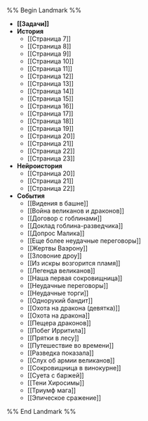 %% Begin Landmark %%

- **[[Задачи]]**
- **История**
	- [[Страница 7]]
	- [[Страница 8]]
	- [[Страница 9]]
	- [[Страница 10]]
	- [[Страница 11]]
	- [[Страница 12]]
	- [[Страница 13]]
	- [[Страница 14]]
	- [[Страница 15]]
	- [[Страница 16]]
	- [[Страница 17]]
	- [[Страница 18]]
	- [[Страница 19]]
	- [[Страница 20]]
	- [[Страница 21]]
	- [[Страница 22]]
	- [[Страница 23]]
- **Нейроистория**
	- [[Страница 20]]
	- [[Страница 21]]
	- [[Страница 22]]
- **События**
	- [[Видения в башне]]
	- [[Война великанов и драконов]]
	- [[Договор с гоблинами]]
	- [[Доклад гоблина-разведчика]]
	- [[Допрос Малика]]
	- [[Еще более неудачные переговоры]]
	- [[Жертвы Ваэрону]]
	- [[Зловоние дроу]]
	- [[Из искры возгорится пламя]]
	- [[Легенда великанов]]
	- [[Наша первая сокровищница]]
	- [[Неудачные переговоры]]
	- [[Неудачные торги]]
	- [[Однорукий бандит]]
	- [[Охота на дракона (девятка)]]
	- [[Охота на дракона]]
	- [[Пещера драконов]]
	- [[Побег Ирритила]]
	- [[Прятки в лесу]]
	- [[Путешествие во времени]]
	- [[Разведка показала]]
	- [[Слух об армии великанов]]
	- [[Сокровищница в винокурне]]
	- [[Суета с баржей]]
	- [[Тени Хиросимы]]
	- [[Триумф мага]]
	- [[Эпическое сражение]]

%% End Landmark %%
